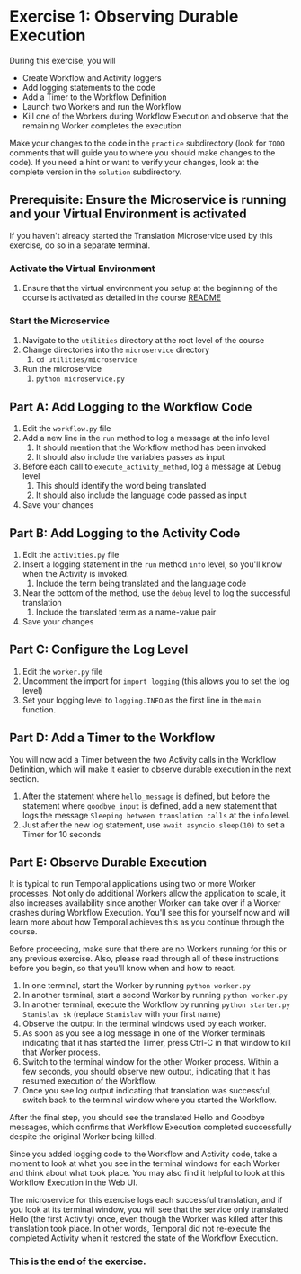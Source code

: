 # Exercise 1: Observing Durable Execution

During this exercise, you will

- Create Workflow and Activity loggers
- Add logging statements to the code
- Add a Timer to the Workflow Definition
- Launch two Workers and run the Workflow
- Kill one of the Workers during Workflow Execution and observe that the remaining Worker completes the execution

Make your changes to the code in the `practice` subdirectory (look for `TODO` comments that will guide you to where you should make changes to the code). If you need a hint or want to verify your changes, look at the complete version in the `solution` subdirectory.

## Prerequisite: Ensure the Microservice is running and your Virtual Environment is activated

If you haven't already started the Translation Microservice used by this exercise,
do so in a separate terminal.

### Activate the Virtual Environment

1. Ensure that the virtual environment you setup at the beginning of the
   course is activated as detailed in the course [README](../../README.md#setup-your-python-virtual-environment)

### Start the Microservice

1. Navigate to the `utilities` directory at the root level of the course
2. Change directories into the `microservice` directory
   1. `cd utilities/microservice`
3. Run the microservice
   1. `python microservice.py`

## Part A: Add Logging to the Workflow Code

1. Edit the `workflow.py` file
2. Add a new line in the `run` method to log a message at the info level
   1. It should mention that the Workflow method has been invoked
   2. It should also include the variables passes as input
3. Before each call to `execute_activity_method`, log a message at Debug level
   1. This should identify the word being translated
   2. It should also include the language code passed as input
4. Save your changes

## Part B: Add Logging to the Activity Code

1. Edit the `activities.py` file
2. Insert a logging statement in the `run` method `info` level, so you'll know
   when the Activity is invoked.
   1. Include the term being translated and the language code
3. Near the bottom of the method, use the `debug` level to log the successful translation
   1. Include the translated term as a name-value pair
4. Save your changes

## Part C: Configure the Log Level

1. Edit the `worker.py` file
2. Uncomment the import for `import logging` (this allows you to set the log level)
3. Set your logging level to `logging.INFO` as the first line in the `main` function.

## Part D: Add a Timer to the Workflow

You will now add a Timer between the two Activity calls in the Workflow Definition, which will make it easier to observe durable execution in the next section.

1. After the statement where `hello_message` is defined, but before the statement where
   `goodbye_input` is defined, add a new statement that logs the message `Sleeping between translation calls` at the `info` level.
2. Just after the new log statement, use `await asyncio.sleep(10)` to set a Timer for 10 seconds

## Part E: Observe Durable Execution

It is typical to run Temporal applications using two or more Worker processes. Not only do additional Workers allow the application to scale, it also increases availability since another Worker can take over if a Worker crashes during Workflow Execution. You'll see this for yourself now and will learn more about how Temporal achieves this as you continue through the course.

Before proceeding, make sure that there are no Workers running for this or any previous exercise. Also, please read through all of these instructions before you begin, so that you'll know when and how to react.

1. In one terminal, start the Worker by running `python worker.py`
2. In another terminal, start a second Worker by running `python worker.py`
3. In another terminal, execute the Workflow by running `python starter.py Stanislav sk` (replace `Stanislav` with your first name)
4. Observe the output in the terminal windows used by each worker.
5. As soon as you see a log message in one of the Worker terminals indicating that it has started the Timer, press Ctrl-C in that window to kill that Worker process.
6. Switch to the terminal window for the other Worker process. Within a few seconds, you should observe new output, indicating that it has resumed execution of the Workflow.
7. Once you see log output indicating that translation was successful, switch back to the terminal window where you started the Workflow.

After the final step, you should see the translated Hello and Goodbye messages, which confirms that Workflow Execution completed successfully despite the original Worker being killed.

Since you added logging code to the Workflow and Activity code, take a moment to look at what you see in the terminal windows for each Worker and think about what took place. You may also find it helpful to look at this Workflow Execution in the Web UI.

The microservice for this exercise logs each successful translation, and if you look at its terminal window, you will see that the service only translated Hello (the first Activity) once, even though the Worker was killed after this translation took place. In other words, Temporal did not re-execute the completed Activity when it restored the state of the Workflow Execution.

### This is the end of the exercise.
